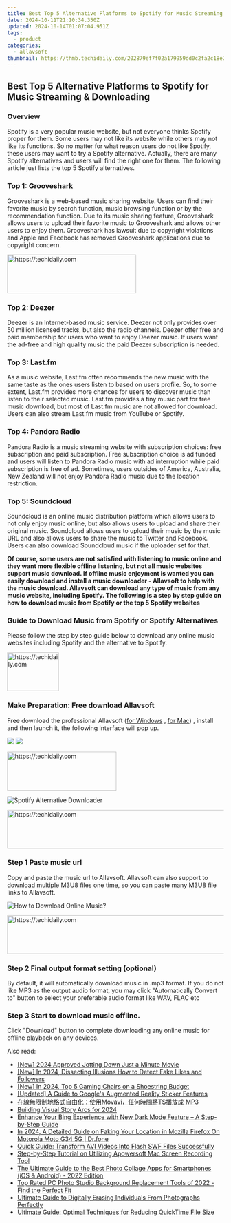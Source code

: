 ```yaml
---
title: Best Top 5 Alternative Platforms to Spotify for Music Streaming & Downloading
date: 2024-10-11T21:10:34.350Z
updated: 2024-10-14T01:07:04.951Z
tags:
  - product
categories:
  - allavsoft
thumbnail: https://thmb.techidaily.com/202879ef7f02a179959dd0c2fa2c18e23fdc8822666d6240110addaa046f6e87.jpg
---
```


## Best Top 5 Alternative Platforms to Spotify for Music Streaming & Downloading

### Overview

Spotify is a very popular music website, but not everyone thinks Spotify proper for them. Some users may not like its website while others may not like its functions. So no matter for what reason users do not like Spotify, these users may want to try a Spotify alternative. Actually, there are many Spotify alternatives and users will find the right one for them. The following article just lists the top 5 Spotify alternatives.

### Top 1: Grooveshark

Grooveshark is a web-based music sharing website. Users can find their favorite music by search function, music browsing function or by the recommendation function. Due to its music sharing feature, Grooveshark allows users to upload their favorite music to Grooveshark and allows other users to enjoy them. Grooveshark has lawsuit due to copyright violations and Apple and Facebook has removed Grooveshark applications due to copyright concern.

<!-- affiliate ads begin -->
<a href="https://aligracehair.sjv.io/c/5597632/2012429/19272" target="_top" id="2012429">
  <img src="//a.impactradius-go.com/display-ad/19272-2012429" border="0" alt="https://techidaily.com" width="300" height="90"/>
</a>
<img height="0" width="0" src="https://aligracehair.sjv.io/i/5597632/2012429/19272" style="position:absolute;visibility:hidden;" border="0" />
<!-- affiliate ads end -->

### Top 2: Deezer

Deezer is an Internet-based music service. Deezer not only provides over 50 million licensed tracks, but also the radio channels. Deezer offer free and paid membership for users who want to enjoy Deezer music. If users want the ad-free and high quality music the paid Deezer subscription is needed.

### Top 3: Last.fm

As a music website, Last.fm often recommends the new music with the same taste as the ones users listen to based on users profile. So, to some extent, Last.fm provides more chances for users to discover music than listen to their selected music. Last.fm provides a tiny music part for free music download, but most of Last.fm music are not allowed for download. Users can also stream Last.fm music from YouTube or Spotify.

### Top 4: Pandora Radio

Pandora Radio is a music streaming website with subscription choices: free subscription and paid subscription. Free subscription choice is ad funded and users will listen to Pandora Radio music with ad interruption while paid subscription is free of ad. Sometimes, users outsides of America, Australia, New Zealand will not enjoy Pandora Radio music due to the location restriction.

### Top 5: Soundcloud

Soundcloud is an online music distribution platform which allows users to not only enjoy music online, but also allows users to upload and share their original music. Soundcloud allows users to upload their music by the music URL and also allows users to share the music to Twitter and Facebook. Users can also download Soundcloud music if the uploader set for that.

**Of course, some users are not satisfied with listening to music online and they want more flexible offline listening, but not all music websites support music download. If offline music enjoyment is wanted you can easily download and install a music downloader - Allavsoft to help with the music download. Allavsoft can download any type of music from any music website, including Spotify. The following is a step by step guide on how to download music from Spotify or the top 5 Spotify websites**

### Guide to Download Music from Spotify or Spotify Alternatives

Please follow the step by step guide below to download any online music websites including Spotify and the alternative to Spotify.

<!-- affiliate ads begin -->
<a href="https://aligracehair.sjv.io/c/5597632/2135363/19272" target="_top" id="2135363">
  <img src="//a.impactradius-go.com/display-ad/19272-2135363" border="0" alt="https://techidaily.com" width="120" height="90"/>
</a>
<img height="0" width="0" src="https://aligracehair.sjv.io/i/5597632/2135363/19272" style="position:absolute;visibility:hidden;" border="0" />
<!-- affiliate ads end -->

### Make Preparation: Free download Allavsoft

Free download the professional Allavsoft ([for Windows](https://tools.techidaily.com/allavsoft/products/) , [for Mac](https://tools.techidaily.com/allavsoft/products/)) , install and then launch it, the following interface will pop up.

[![](https://www.allavsoft.com/how-to/../images/how-to/free-download-win.jpg)](https://tools.techidaily.com/allavsoft/products/) [![](https://www.allavsoft.com/how-to/../images/how-to/free-download-mac.jpg)](https://tools.techidaily.com/allavsoft/products/)

<!-- affiliate ads begin -->
<a href="https://25home.pxf.io/c/5597632/2148641/16836" target="_top" id="2148641">
  <img src="//a.impactradius-go.com/display-ad/16836-2148641" border="0" alt="https://techidaily.com" width="254" height="90"/>
</a>
<img height="0" width="0" src="https://25home.pxf.io/i/5597632/2148641/16836" style="position:absolute;visibility:hidden;" border="0" />
<!-- affiliate ads end -->

![Spotify Alternative Downloader](https://www.allavsoft.com/how-to/../images/allavsoft/screen-shot-600.jpg)

<!-- affiliate ads begin -->
<a href="https://aligracehair.sjv.io/c/5597632/2115951/19272" target="_top" id="2115951">
  <img src="//a.impactradius-go.com/display-ad/19272-2115951" border="0" alt="https://techidaily.com" width="728" height="90"/>
</a>
<img height="0" width="0" src="https://aligracehair.sjv.io/i/5597632/2115951/19272" style="position:absolute;visibility:hidden;" border="0" />
<!-- affiliate ads end -->

### Step 1 Paste music url

Copy and paste the music url to Allavsoft. Allavsoft can also support to download multiple M3U8 files one time, so you can paste many M3U8 file links to Allavsoft.

![How to Download Online Music?](https://www.allavsoft.com/how-to/../images/how-to/download-rtmp-video/download-rtmp-video.jpg)

<!-- affiliate ads begin -->
<a href="https://appsumo.8odi.net/c/5597632/2130870/7443" target="_top" id="2130870">
  <img src="//a.impactradius-go.com/display-ad/7443-2130870" border="0" alt="https://techidaily.com" width="728" height="90"/>
</a>
<img height="0" width="0" src="https://appsumo.8odi.net/i/5597632/2130870/7443" style="position:absolute;visibility:hidden;" border="0" />
<!-- affiliate ads end -->

### Step 2 Final output format setting (optional)

By default, it will automatically download music in .mp3 format. If you do not like MP3 as the output audio format, you may click "Automatically Convert to" button to select your preferable audio format like WAV, FLAC etc

### Step 3 Start to download music offline.

Click "Download" button to complete downloading any online music for offline playback on any devices.

<ins class="adsbygoogle"
     style="display:block"
     data-ad-format="autorelaxed"
     data-ad-client="ca-pub-7571918770474297"
     data-ad-slot="1223367746"></ins>

<ins class="adsbygoogle"
     style="display:block"
     data-ad-client="ca-pub-7571918770474297"
     data-ad-slot="8358498916"
     data-ad-format="auto"
     data-full-width-responsive="true"></ins>

<span class="atpl-alsoreadstyle">Also read:</span>
<div><ul>
<li><a href="https://fox-info.techidaily.com/new-2024-approved-jotting-down-just-a-minute-movie/"><u>[New] 2024 Approved Jotting Down Just a Minute Movie</u></a></li>
<li><a href="https://facebook-clips.techidaily.com/new-in-2024-dissecting-illusions-how-to-detect-fake-likes-and-followers/"><u>[New] In 2024, Dissecting Illusions How to Detect Fake Likes and Followers</u></a></li>
<li><a href="https://video-screen-grab.techidaily.com/new-in-2024-top-5-gaming-chairs-on-a-shoestring-budget/"><u>[New] In 2024, Top 5 Gaming Chairs on a Shoestring Budget</u></a></li>
<li><a href="https://extra-resources.techidaily.com/updated-a-guide-to-googles-augmented-reality-sticker-features/"><u>[Updated] A Guide to Google's Augmented Reality Sticker Features</u></a></li>
<li><a href="https://some-knowledge.techidaily.com/movavits-mp3/"><u>在線無限制地格式自由化：使用Movavi，任何時間將TS播放成 MP3</u></a></li>
<li><a href="https://extra-resources.techidaily.com/building-visual-story-arcs-for-2024/"><u>Building Visual Story Arcs for 2024</u></a></li>
<li><a href="https://win-docs.techidaily.com/enhance-your-bing-experience-with-new-dark-mode-feature-a-step-by-step-guide/"><u>Enhance Your Bing Experience with New Dark Mode Feature – A Step-by-Step Guide</u></a></li>
<li><a href="https://change-location.techidaily.com/in-2024-a-detailed-guide-on-faking-your-location-in-mozilla-firefox-on-motorola-moto-g34-5g-drfone-by-drfone-virtual-android/"><u>In 2024, A Detailed Guide on Faking Your Location in Mozilla Firefox On Motorola Moto G34 5G | Dr.fone</u></a></li>
<li><a href="https://discover-bytes.techidaily.com/quick-guide-transform-avi-videos-into-flash-swf-files-successfully/"><u>Quick Guide: Transform AVI Videos Into Flash SWF Files Successfully</u></a></li>
<li><a href="https://discover-bytes.techidaily.com/step-by-step-tutorial-on-utilizing-apowersoft-mac-screen-recording-tool/"><u>Step-by-Step Tutorial on Utilizing Apowersoft Mac Screen Recording Tool</u></a></li>
<li><a href="https://discover-bytes.techidaily.com/the-ultimate-guide-to-the-best-photo-collage-apps-for-smartphones-ios-and-android-2022-edition/"><u>The Ultimate Guide to the Best Photo Collage Apps for Smartphones (iOS & Android) - 2022 Edition</u></a></li>
<li><a href="https://discover-bytes.techidaily.com/top-rated-pc-photo-studio-background-replacement-tools-of-2022-find-the-perfect-fit/"><u>Top Rated PC Photo Studio Background Replacement Tools of 2022 - Find the Perfect Fit</u></a></li>
<li><a href="https://discover-bytes.techidaily.com/ultimate-guide-to-digitally-erasing-individuals-from-photographs-perfectly/"><u>Ultimate Guide to Digitally Erasing Individuals From Photographs Perfectly</u></a></li>
<li><a href="https://discover-bytes.techidaily.com/ultimate-guide-optimal-techniques-for-reducing-quicktime-file-size/"><u>Ultimate Guide: Optimal Techniques for Reducing QuickTime File Size</u></a></li>
</ul></div>

